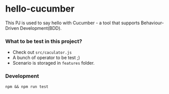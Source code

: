 # hello-cucumber

This PJ is used to say hello with Cucumber - a tool that supports Behaviour-Driven Development(BDD).

### What to be test in this project?

- Check out `src/caculator.js`
- A bunch of operator to be test ;)
- Scenario is storaged in `features` folder.

### Development

```
npm && npm run test
```
